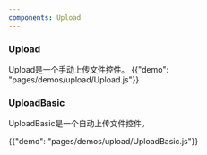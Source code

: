 ```yaml
---
components: Upload
---
```


###  Upload

Upload是一个手动上传文件控件。
{{"demo": "pages/demos/upload/Upload.js"}}


###  UploadBasic

UploadBasic是一个自动上传文件控件。

{{"demo": "pages/demos/upload/UploadBasic.js"}}